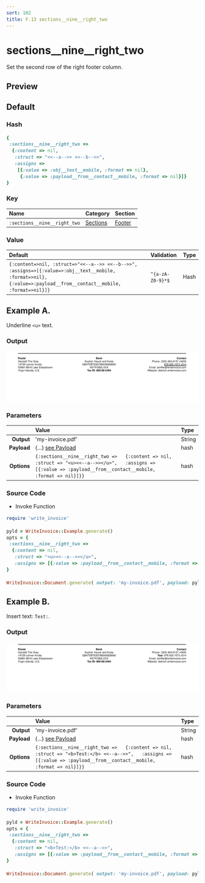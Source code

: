 ```yaml
---
sort: 102
title: F.13 sections__nine__right_two
---
```

# sections__nine__right_two

Set the second row of the right footer column.


## Preview

<div >
    <canvas id='canvas' search=':sections__nine__right_two' palette='option_detail'></canvas>
</div>
<script src="../assets/js/marker.js"></script>  

 
## Default

### Hash

```ruby
{
 :sections__nine__right_two => 
  {:content => nil,
   :struct => "<<--a-->> <<--b-->>",
   :assigns => 
    [{:value => :obj__text__mobile, :format => nil},
     {:value => :payload__from__contact__mobile, :format => nil}]}
} 
```

### Key

| **Name** | **Category** | **Section** |
| :--- | :--- | :--- |
| ```:sections__nine__right_two``` |  [Sections](./#sections) | [Footer](/sections/footer) |

### Value



| **Default**| **Validation**| **Type** |
| :--- | :--- | :--- |
| ```{:content=>nil, :struct=>"<<--a-->> <<--b-->>", :assigns=>[{:value=>:obj__text__mobile, :format=>nil}, {:value=>:payload__from__contact__mobile, :format=>nil}]}``` | ```^{a-zA-Z0-9}*$``` | Hash |

## Example A.

Underline `<u>` text.

### Output

<img src="../assets/images/options/sections__nine__right_two--a.png">



### Parameters

| | **Value** | **Type** |
|------:|:------|:------|
| **Output** | 'my-invoice.pdf' | String |
| **Payload** | {...} [see Payload](../payload) | hash |
| **Options** | ```{:sections__nine__right_two =>   {:content => nil,   :struct => "<u><<--a-->></u>",   :assigns => [{:value => :payload__from__contact__mobile, :format => nil}]}}``` | hash |


### Source Code

* Invoke Function

```ruby
require 'write_invoice'
 
pyld = WriteInvoice::Example.generate()
opts = {
 :sections__nine__right_two => 
  {:content => nil,
   :struct => "<u><<--a-->></u>",
   :assigns => [{:value => :payload__from__contact__mobile, :format => nil}]}
}
 
WriteInvoice::Document.generate( output: 'my-invoice.pdf', payload: pyld, options: opts )

```

## Example B.

Insert text: `Test:`.

### Output

<img src="../assets/images/options/sections__nine__right_two--b.png">



### Parameters

| | **Value** | **Type** |
|------:|:------|:------|
| **Output** | 'my-invoice.pdf' | String |
| **Payload** | {...} [see Payload](../payload) | hash |
| **Options** | ```{:sections__nine__right_two =>   {:content => nil,   :struct => "<b>Test:</b> <<--a-->>",   :assigns => [{:value => :payload__from__contact__mobile, :format => nil}]}}``` | hash |


### Source Code

* Invoke Function

```ruby
require 'write_invoice'
 
pyld = WriteInvoice::Example.generate()
opts = {
 :sections__nine__right_two => 
  {:content => nil,
   :struct => "<b>Test:</b> <<--a-->>",
   :assigns => [{:value => :payload__from__contact__mobile, :format => nil}]}
}
 
WriteInvoice::Document.generate( output: 'my-invoice.pdf', payload: pyld, options: opts )

```

